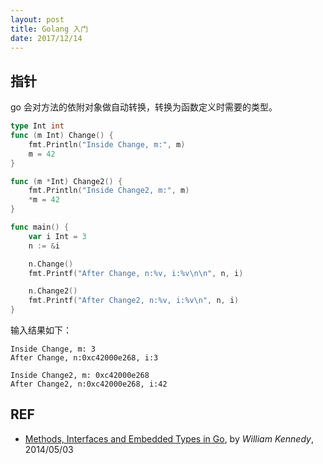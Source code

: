 ```yaml
---
layout: post
title: Golang 入门
date: 2017/12/14
---
```


## 指针

go 会对方法的依附对象做自动转换，转换为函数定义时需要的类型。

```go
type Int int
func (m Int) Change() {
    fmt.Println("Inside Change, m:", m)
    m = 42
}

func (m *Int) Change2() {
    fmt.Println("Inside Change2, m:", m)
    *m = 42
}

func main() {
    var i Int = 3
    n := &i

    n.Change()
    fmt.Printf("After Change, n:%v, i:%v\n\n", n, i)

    n.Change2()
    fmt.Printf("After Change2, n:%v, i:%v\n", n, i)
}
```

输入结果如下：

```
Inside Change, m: 3
After Change, n:0xc42000e268, i:3

Inside Change2, m: 0xc42000e268
After Change2, n:0xc42000e268, i:42
```

## REF

- [Methods, Interfaces and Embedded Types in Go][go-pointer], by *William Kennedy*, 2014/05/03

[go-pointer]: https://www.goinggo.net/2014/05/methods-interfaces-and-embedded-types.html
